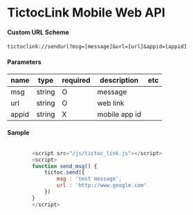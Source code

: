 TictocLink Mobile Web API
=============

#### Custom URL Scheme

```
tictoclink://sendurl?msg=[message]&url=[url]&appid=[appid]
```

#### Parameters

name   | type	| required | description				| etc 
---			| ---		| ---		| ---				| --- 
msg			| string	| O 	| message | 
url 		| string	| O		| web link |  
appid		| string 	| X		| mobile app id | 

#### Sample

```javascript

		<script src="/js/tictoc_link.js"></script>
		<script>
		function send_msg() {
			tictoc.send({
				msg : 'test message',
				url : 'http://www.google.com'
			})
		}
		</script>

```

